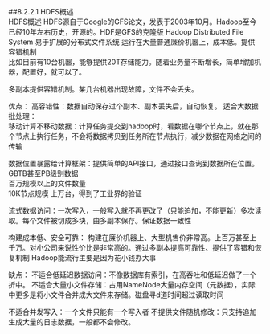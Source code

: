 ##8.2.2.1 HDFS概述  
HDFS概述
HDFS源自于Google的GFS论文，发表于2003年10月。Hadoop至今已经10年左右历史，开源的。HDF是GFS的克隆版
Hadoop Distributed File System 易于扩展的分布式文件系统 运行在大量普通廉价机器上，成本低。提供容错机制  
比如目前有10台机器，能够提供20T存储能力。随着业务量不断增长，简单增加机器，配置好，就可以了。  

多副本提供容错机制。某几台机器出现故障，文件不会丢失。

优点：
高容错性：数据自动保存过个副本、副本丢失后，自动恢复。
适合大数据批处理：  
移动计算不移动数据：计算任务提交到hadoop时，看数据在哪个节点上，就在那个节点上执行任务，不会将数据拷贝到任务所在节点执行，减少数据在网络之间的传输

数据位置暴露给计算框架：提供简单的API接口，通过接口查询到数据所在位置。  
GBTB甚至PB级别数据  
百万规模以上的文件数量  
10K节点规模 上万台，得到了工业界的验证  

流式数据访问：一次写入，一般写入就不再更改了（只能追加，不能更新）多次读取。每个文件被切成多块，由多副本保存。保证数据一致性  


构建成本低、安全可靠：
构建在廉价机器上、大型机售价非常高。上百万甚至上千万。对小公司来说性价比是非常高的。通过多副本提高可靠性、提供了容错和恢复机制
Hadoop能流行主要是因为花小钱办大事

缺点：
不适合低延迟数据访问：不像数据库有索引，在高吞吐和低延迟做了一个折中。
不适合大量小文件存储：占用NameNode大量内存空间（元数据），实际中更多是将小文件合并成大文件来存储。磁盘寻d道时间超过读取时间

不适合并发写入：一个文件只能有一个写入者
不提供文件随机修改：只支持追加  
生成大量的日志数据，一般都不会修改。


